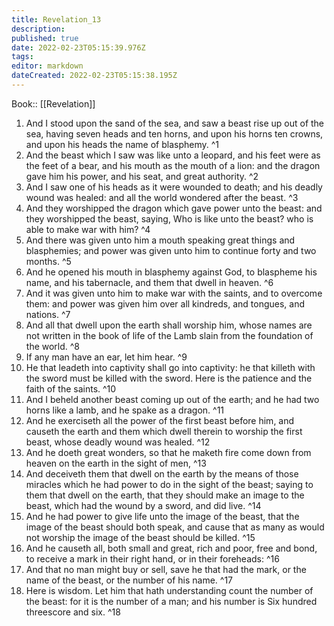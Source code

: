 ```yaml
---
title: Revelation_13
description: 
published: true
date: 2022-02-23T05:15:39.976Z
tags: 
editor: markdown
dateCreated: 2022-02-23T05:15:38.195Z
---
```


 Book:: [[Revelation]]
 1. And I stood upon the sand of the sea, and saw a beast rise up out of the sea, having seven heads and ten horns, and upon his horns ten crowns, and upon his heads the name of blasphemy. ^1
 2. And the beast which I saw was like unto a leopard, and his feet were as the feet of a bear, and his mouth as the mouth of a lion: and the dragon gave him his power, and his seat, and great authority. ^2
 3. And I saw one of his heads as it were wounded to death; and his deadly wound was healed: and all the world wondered after the beast. ^3
 4. And they worshipped the dragon which gave power unto the beast: and they worshipped the beast, saying, Who is like unto the beast? who is able to make war with him? ^4
 5. And there was given unto him a mouth speaking great things and blasphemies; and power was given unto him to continue forty and two months. ^5
 6. And he opened his mouth in blasphemy against God, to blaspheme his name, and his tabernacle, and them that dwell in heaven. ^6
 7. And it was given unto him to make war with the saints, and to overcome them: and power was given him over all kindreds, and tongues, and nations. ^7
 8. And all that dwell upon the earth shall worship him, whose names are not written in the book of life of the Lamb slain from the foundation of the world. ^8
 9. If any man have an ear, let him hear. ^9
 10. He that leadeth into captivity shall go into captivity: he that killeth with the sword must be killed with the sword. Here is the patience and the faith of the saints. ^10
 11. And I beheld another beast coming up out of the earth; and he had two horns like a lamb, and he spake as a dragon. ^11
 12. And he exerciseth all the power of the first beast before him, and causeth the earth and them which dwell therein to worship the first beast, whose deadly wound was healed. ^12
 13. And he doeth great wonders, so that he maketh fire come down from heaven on the earth in the sight of men, ^13
 14. And deceiveth them that dwell on the earth by the means of those miracles which he had power to do in the sight of the beast; saying to them that dwell on the earth, that they should make an image to the beast, which had the wound by a sword, and did live. ^14
 15. And he had power to give life unto the image of the beast, that the image of the beast should both speak, and cause that as many as would not worship the image of the beast should be killed. ^15
 16. And he causeth all, both small and great, rich and poor, free and bond, to receive a mark in their right hand, or in their foreheads: ^16
 17. And that no man might buy or sell, save he that had the mark, or the name of the beast, or the number of his name. ^17
 18. Here is wisdom. Let him that hath understanding count the number of the beast: for it is the number of a man; and his number is Six hundred threescore and six. ^18
